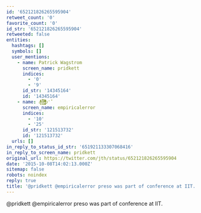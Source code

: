```yaml
---
id: '652121826265595904'
retweet_count: '0'
favorite_count: '0'
id_str: '652121826265595904'
retweeted: false
entities:
  hashtags: []
  symbols: []
  user_mentions:
    - name: Patrick Wagstrom
      screen_name: pridkett
      indices:
        - '0'
        - '9'
      id_str: '14345164'
      id: '14345164'
    - name: ǝ̠̥̖̰̓ͥ̽ͮ̍͌ͩʌ̣͕͇̊̍̿̄̉ͦͥ̈́ͅɐ͚̬̫͚͔͖̅͊̾ͫͨ̐̍̎ͪͣ̎̄̓ͣ̚p̒̽
      screen_name: empiricalerror
      indices:
        - '10'
        - '25'
      id_str: '121513732'
      id: '121513732'
  urls: []
in_reply_to_status_id_str: '651921133307068416'
in_reply_to_screen_name: pridkett
original_url: https://twitter.com/jth/status/652121826265595904
date: '2015-10-08T14:02:13.000Z'
sitemap: false
robots: noindex
reply: true
title: '@pridkett @empiricalerror preso was part of conference at IIT.'
---
```


@pridkett @empiricalerror preso was part of conference at IIT.
